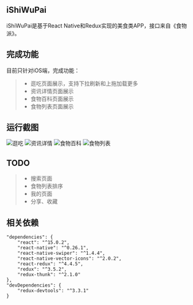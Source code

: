 ## iShiWuPai
iShiWuPai是基于React Native和Redux实现的美食类APP，接口来自《食物派》。

## 完成功能
目前只针对iOS端，完成功能：
>* 逛吃页面展示，支持下拉刷新和上拖加载更多
>* 资讯详情页面展示
>* 食物百科页面展示
>* 食物列表页面展示

## 运行截图
![逛吃](https://github.com/ljunb/react-native-iShiWuPai/blob/master/screenshot/strolling.png)
![资讯详情](https://github.com/ljunb/react-native-iShiWuPai/blob/master/screenshot/feedDetail.png)
![食物百科](https://github.com/ljunb/react-native-iShiWuPai/blob/master/screenshot/categories.png)
![食物列表](https://github.com/ljunb/react-native-iShiWuPai/blob/master/screenshot/foodsList.png)

## TODO
>* 搜索页面
>* 食物列表排序
>* 我的页面
>* 分享、收藏

## 相关依赖
```
"dependencies": {
    "react": "^15.0.2",
    "react-native": "^0.26.1",
    "react-native-swiper": "^1.4.4",
    "react-native-vector-icons": "^2.0.2",
    "react-redux": "^4.4.5",
    "redux": "^3.5.2",
    "redux-thunk": "^2.1.0"
},
"devDependencies": {
    "redux-devtools": "^3.3.1"
}
```